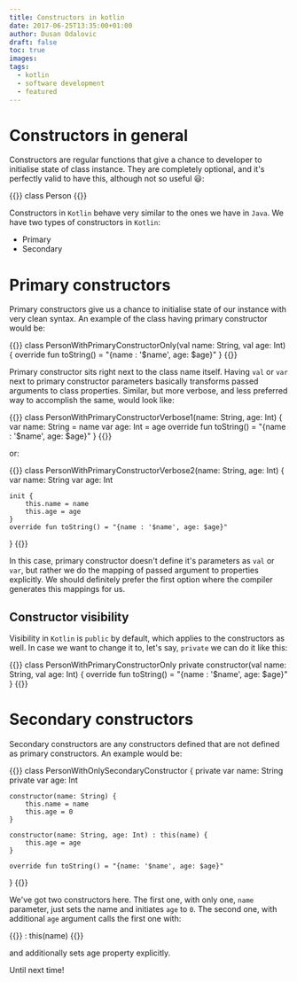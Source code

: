 ```yaml
---
title: Constructors in kotlin
date: 2017-06-25T13:35:00+01:00
author: Dusan Odalovic
draft: false
toc: true
images:
tags:
  - kotlin
  - software development
  - featured
---
```


# Constructors in general

Constructors are regular functions that give a chance to developer to initialise state of class instance. 
They are completely optional, and it's perfectly valid to have this, although not so useful :smiley:: 
                     
{{<highlight kotlin>}}
class Person
{{</highlight>}}

Constructors in `Kotlin` behave very similar to the ones we have in `Java`. We have two types of 
constructors in `Kotlin`:

* Primary
* Secondary

# Primary constructors

Primary constructors give us a chance to initialise state of our instance with very clean syntax. 
An example of the class having primary constructor would be:

{{<highlight kotlin>}}
class PersonWithPrimaryConstructorOnly(val name: String, val age: Int) {
    override fun toString() = "{name : '$name', age: $age}"
}
{{</highlight>}}

Primary constructor sits right next to the class name itself. Having `val` or `var` next to primary 
constructor parameters basically transforms passed arguments to class properties. Similar, but more 
verbose, and less preferred way to accomplish the same, would look like:

{{<highlight kotlin>}}
class PersonWithPrimaryConstructorVerbose1(name: String, age: Int) {
    var name: String = name
    var age: Int = age
    override fun toString() = "{name : '$name', age: $age}"
}
{{</highlight>}}

or:

{{<highlight kotlin>}}
class PersonWithPrimaryConstructorVerbose2(name: String, age: Int) {
    var name: String
    var age: Int

    init {
        this.name = name
        this.age = age
    }
    override fun toString() = "{name : '$name', age: $age}"
}
{{</highlight>}}

In this case, primary constructor doesn't define it's parameters as `val` or `var`, but rather we 
do the mapping of passed argument to properties explicitly. We should definitely prefer the first option 
where the compiler generates this mappings for us.

## Constructor visibility

Visibility in `Kotlin` is `public` by default, which applies to the constructors as well. In case we want to change 
it to, let's say, `private` we can do it like this: 

{{<highlight kotlin>}}
class PersonWithPrimaryConstructorOnly private constructor(val name: String, val age: Int) {
    override fun toString() = "{name : '$name', age: $age}"
}
{{</highlight>}}

# Secondary constructors

Secondary constructors are any constructors defined that are not defined as primary constructors. An example 
would be: 

{{<highlight kotlin>}}
class PersonWithOnlySecondaryConstructor {
    private var name: String
    private var age: Int

    constructor(name: String) {
        this.name = name
        this.age = 0
    }

    constructor(name: String, age: Int) : this(name) {
        this.age = age
    }

    override fun toString() = "{name: '$name', age: $age}"
}
{{</highlight>}}

We've got two constructors here. The first one, with only one, `name` parameter, just sets the name and initiates `age` to `0`. 
The second one, with additional `age` argument calls the first one with: 

{{<highlight kotlin>}}
: this(name)
{{</highlight>}}

and additionally sets age property explicitly.

Until next time!